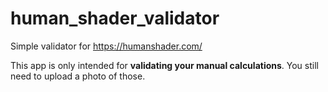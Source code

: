 # human_shader_validator
Simple validator for https://humanshader.com/

This app is only intended for **validating your manual calculations**. You still need to upload a photo of those.
